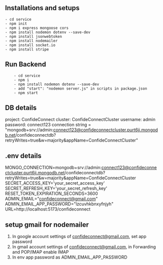 ## Installations and setups
    - cd service
    - npm init
    - npm i express mongoose cors
    - npm install nodemon dotenv --save-dev 
    - npm install jsonwebtoken
    - npm install nodemailer
    - npm install socket.io
    - npm install stripe

## Run Backend
        - cd service
        - npm i
        - npm install nodemon dotenv --save-dev 
        - add "start": "nodemon server.js" in scripts in package.json
        - npm start

## DB details
project: ConfideConnect
cluster: ConfideConnectCluster
username: admin
password: connect123
connection string = "mongodb+srv://admin:connect123@confideconnectcluster.purt6ji.mongodb.net/confideconnectdb?retryWrites=true&w=majority&appName=ConfideConnectCluster"

## .env details
MONGO_CONNECTION=mongodb+srv://admin:connect123@confideconnectcluster.purt6ji.mongodb.net/confideconnectdb?retryWrites=true&w=majority&appName=ConfideConnectCluster
SECRET_ACCESS_KEY='your_secret_access_key'
SECRET_REFRESH_KEY='your_secret_refresh_key'
RESET_TOKEN_EXPIRATION_SECONDS=3600
ADMIN_EMAIL="confideconnect@gmail.com"
ADMIN_EMAIL_APP_PASSWORD="lzcuvhkbnxyfnjyh"
URL=http://localhost:5173/confideconnect

## setup gmail for nodemailer
1. In google account settings of confideconnect@gmail.com, set app password
2. In gmail account settings of confideconnect@gmail.com, in Forwarding and POP/IMAP enable IMAP
3. In env app password as ADMIN_EMAIL_APP_PASSWORD


